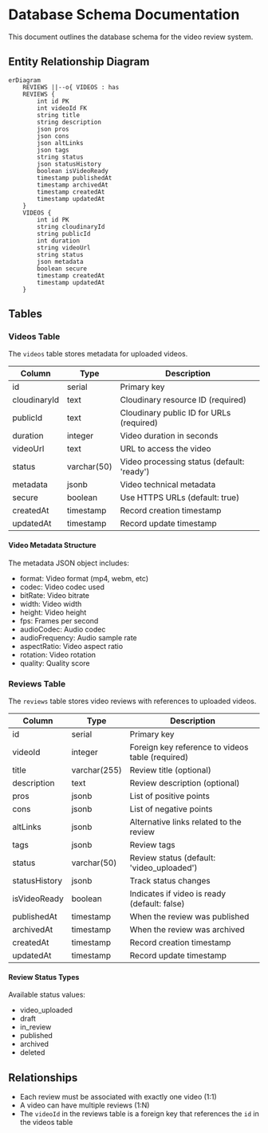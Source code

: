 # Database Schema Documentation

This document outlines the database schema for the video review system.

## Entity Relationship Diagram

```mermaid
erDiagram
    REVIEWS ||--o{ VIDEOS : has
    REVIEWS {
        int id PK
        int videoId FK
        string title
        string description
        json pros
        json cons
        json altLinks
        json tags
        string status
        json statusHistory
        boolean isVideoReady
        timestamp publishedAt
        timestamp archivedAt
        timestamp createdAt
        timestamp updatedAt
    }
    VIDEOS {
        int id PK
        string cloudinaryId
        string publicId
        int duration
        string videoUrl
        string status
        json metadata
        boolean secure
        timestamp createdAt
        timestamp updatedAt
    }
```

## Tables

### Videos Table

The `videos` table stores metadata for uploaded videos.

| Column | Type | Description |
|--------|------|-------------|
| id | serial | Primary key |
| cloudinaryId | text | Cloudinary resource ID (required) |
| publicId | text | Cloudinary public ID for URLs (required) |
| duration | integer | Video duration in seconds |
| videoUrl | text | URL to access the video |
| status | varchar(50) | Video processing status (default: 'ready') |
| metadata | jsonb | Video technical metadata |
| secure | boolean | Use HTTPS URLs (default: true) |
| createdAt | timestamp | Record creation timestamp |
| updatedAt | timestamp | Record update timestamp |

#### Video Metadata Structure
The metadata JSON object includes:
- format: Video format (mp4, webm, etc)
- codec: Video codec used
- bitRate: Video bitrate
- width: Video width
- height: Video height
- fps: Frames per second
- audioCodec: Audio codec
- audioFrequency: Audio sample rate
- aspectRatio: Video aspect ratio
- rotation: Video rotation
- quality: Quality score

### Reviews Table

The `reviews` table stores video reviews with references to uploaded videos.

| Column | Type | Description |
|--------|------|-------------|
| id | serial | Primary key |
| videoId | integer | Foreign key reference to videos table (required) |
| title | varchar(255) | Review title (optional) |
| description | text | Review description (optional) |
| pros | jsonb | List of positive points |
| cons | jsonb | List of negative points |
| altLinks | jsonb | Alternative links related to the review |
| tags | jsonb | Review tags |
| status | varchar(50) | Review status (default: 'video_uploaded') |
| statusHistory | jsonb | Track status changes |
| isVideoReady | boolean | Indicates if video is ready (default: false) |
| publishedAt | timestamp | When the review was published |
| archivedAt | timestamp | When the review was archived |
| createdAt | timestamp | Record creation timestamp |
| updatedAt | timestamp | Record update timestamp |

#### Review Status Types
Available status values:
- video_uploaded
- draft
- in_review
- published
- archived
- deleted

## Relationships

- Each review must be associated with exactly one video (1:1)
- A video can have multiple reviews (1:N)
- The `videoId` in the reviews table is a foreign key that references the `id` in the videos table 